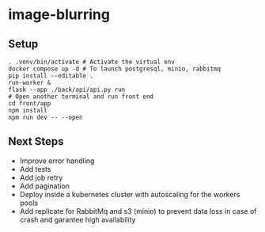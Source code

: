 # image-blurring

## Setup

```
. .venv/bin/activate # Activate the virtual env
docker compose up -d # To launch postgresql, minio, rabbitmq
pip install --editable .
run-worker &
flask --app ./back/api/api.py run
# Open another terminal and run front end
cd front/app
npm install
npm run dev -- --open
```

## Next Steps

- Improve error handling
- Add tests
- Add job retry
- Add pagination
- Deploy inside a kubernetes cluster with autoscaling for the workers pools
- Add replicate for RabbitMq and s3 (minio) to prevent data loss in case of crash and garantee high availability
